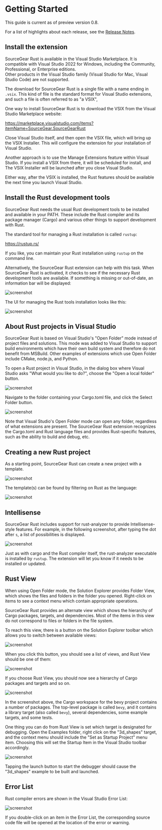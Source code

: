 # Getting Started

This guide is current as of preview version 0.8.

For a list of highlights about each release, see the [Release Notes](release_notes.md).

## Install the extension

SourceGear Rust is available in the Visual Studio
Marketplace.  It is compatible with Visual Studio 2022
for Windows, including the Community, Professional, or Enterprise editions.  
Other products in the Visual Studio family
(Visual Studio for Mac, Visual Studio Code) are not supported.

The download for SourceGear Rust is a single file with
a name ending in `.vsix`.  This kind of file is the standard format for 
Visual Studio extensions, and such a file is often referred to as "a VSIX", 

One way to install SourceGear Rust is to download the VSIX
from the Visual Studio Marketplace website:

https://marketplace.visualstudio.com/items?itemName=SourceGear.SourceGearRust

Close Visual Studio itself, and then open the VSIX file, which will bring up 
the VSIX Installer.  This will configure the extension for your installation
of Visual Studio.

Another approach is to use the Manage Extensions feature
within Visual Studio.  If you install a VSIX from there, it will be
scheduled for install, and The VSIX Installer will be launched after
you close Visual Studio.

Either way, after the VSIX is installed, the Rust features should
be available the next time you launch Visual Studio.

## Install the Rust development tools

SourceGear Rust needs the usual Rust development tools to be
installed and available in your PATH.  These include the Rust compiler and its package
manager (Cargo) and various other things to support 
development with Rust.

The standard tool for managing a Rust installation
is called `rustup`:

https://rustup.rs/

If you like, you can maintain your Rust installation
using `rustup` on the command line.  

Alternatively,
the SourceGear Rust extension can help with this task.
When SourceGear Rust is activated, it checks to see
if the necessary Rust development tools are available.
If something is missing or out-of-date, an information
bar will be displayed:

![screenshot](vs_updates_available.png)

The UI for managing the Rust tools installation looks
like this:

![screenshot](vs_manage_rust.png)

## About Rust projects in Visual Studio

SourceGear Rust is based on Visual Studio's "Open Folder"
mode instead of project files and solutions.  This mode was
added to Visual Studio to support build environments which have
their own build system and therefore do not benefit from MSBuild.
Other examples of extensions which use Open Folder include
CMake, node.js, and Python.

To open a Rust project in Visual Studio, in the dialog box
where Visual Studio asks "What would you like to do?", choose
the "Open a local folder" button.

![screenshot](vs_open_folder.png)

Navigate to the folder containing your Cargo.toml file, and
click the Select Folder button.

![screenshot](vs_select_folder.png)

Note that Visual Studio's Open Folder mode can open any folder, 
regardless of
what extensions are present.  The SourceGear Rust extension
recognizes the Cargo.toml and Rust language files and provides Rust-specific features, such as the ability
to build and debug, etc.

## Creating a new Rust project

As a starting point, SourceGear Rust can create a new project
with a template.

![screenshot](vs_create_new_project.png)

The template(s) can be found by filtering on Rust as
the language:

![screenshot](sgrust_template.png)

## Intellisense

SourceGear Rust includes support for rust-analyzer to provide
Intellisense-style features.  For example, in the following
screenshot, after typing the dot after `s`, a list of
possibilities is displayed.

![screenshot](sgrust_rusqlite_intellisense.png)

Just as with cargo and the Rust compiler itself, the rust-analyzer executable is
installed by `rustup`.  The extension will let you know if it
needs to be installed or updated.

## Rust View

When using Open Folder mode, the Solution Explorer provides
Folder View, which shows the files and folders in the
folder you opened.  Right-click on items to see a context
menu which contain appropriate operations.

SourceGear Rust provides an alternate view which shows
the hierarchy of Cargo packages, targets, and dependencies.
Most of the items
in this view do not correspond to files or folders in the
file system.

To reach this view, there is a button on the Solution Explorer
toolbar which allows you to switch between available views:

![screenshot](vs_change_views_button.png)

When you click this button, you should see a list of views,
and Rust View should be one of them:

![screenshot](vs_views.png)

If you choose Rust View, you should now see a hierarchy of
Cargo packages and targets and so on.  

![screenshot](sgrust_rust_view_bevy.png)

In the screenshot above, the Cargo workspace for the bevy project 
contains a number of
packages.  The top-level package is called `bevy`, and it
contains a library target (also called `bevy`), several
dependencies, some example targets, and some tests.

One thing you can do from Rust View is set which target is
designated for debugging.  Open the Examples folder, right
click on the "3d\_shapes" target, and the context menu should
include the "Set as Startup Project" menu item.  Choosing this
will set the Startup Item in the Visual Studio toolbar accordingly.

![screenshot](sgrust_debug_target_toolbar.png)

Tapping the launch button to start the debugger should cause
the "3d\_shapes" example to be built and launched.

## Error List

Rust compiler errors are shown in the Visual Studio Error List:

![screenshot](sgrust_error.png)

If you double-click on an item in the Error List, the corresponding
source code file will be opened at the location of the error or
warning.

